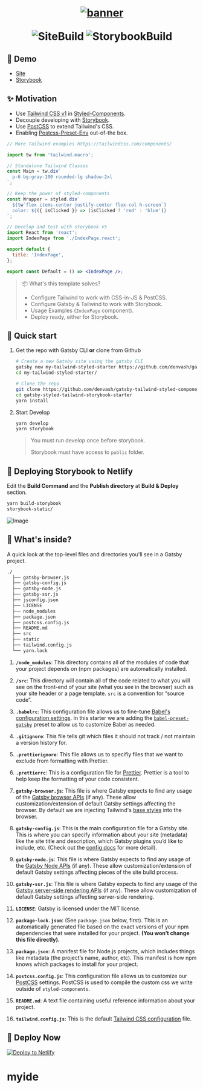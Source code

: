 <h1 align="center">

<a href="https://gatsby-tailwind-styled-components-storybook-starter.netlify.com/">
<img src=".github/Banner.svg" alt="banner">
</a>

![SiteBuild](https://img.shields.io/netlify/6780c0f3-7b91-4108-8397-d6a0f93153d5?color=542C85&label=Site%20Build&style=for-the-badge)
![StorybookBuild](https://img.shields.io/netlify/c376c6c6-eb6b-4d24-9577-17bc22ceb80c?color=FF4785&label=Storybook%20Build&style=for-the-badge)

</h1>

## 💄 Demo

- [Site](https://gatsby-tailwind-styled-components-storybook-starter.netlify.com/)
- [Storybook](https://storybook-gatsby-tailwind-styled-starter.netlify.com/)

## ✨ Motivation

- Use [Tailwind CSS v1](https://tailwindcss.com/) in [Styled-Components](https://www.styled-components.com/).
- Decouple developing with [Storybook](https://storybook.js.org/).
- Use [PostCSS](https://postcss.org/) to extend Tailwind's CSS.
- Enabling [Postcss-Preset-Env](https://preset-env.cssdb.org/) out-of-the box.

```jsx
// More Tailwind examples https://tailwindcss.com/components/

import tw from 'tailwind.macro';

// Standalone Tailwind Classes
const Main = tw.div`
  p-6 bg-gray-100 rounded-lg shadow-2xl
`;

// Keep the power of styled-components
const Wrapper = styled.div`
  ${tw`flex items-center justify-center flex-col h-screen`}
  color: ${({ isClicked }) => (isClicked ? 'red' : 'blue')}
`;

// Develop and test with storybook v5
import React from 'react';
import IndexPage from './IndexPage.react';

export default {
  title: 'IndexPage',
};

export const Default = () => <IndexPage />;
```

> 📦 What's this template solves?
>
> - Configure Tailwind to work with CSS-in-JS & PostCSS.
> - Configure Gatsby & Tailwind to work with Storybook.
> - Usage Examples (`IndexPage` component).
> - Deploy ready, either for Storybook.

## 🚀 Quick start

1. Get the repo with Gatsby CLI **or** clone from Github

   ```sh
   # Create a new Gatsby site using the gatsby CLI
   gatsby new my-tailwind-styled-starter https://github.com/denvash/gatsby-tailwind-styled-components-storybook-starter
   cd my-tailwind-styled-starter/
   ```

   ```sh
   # Clone the repo
   git clone https://github.com/denvash/gatsby-tailwind-styled-components-storybook-starter.git
   cd gatsby-styled-tailwind-storybook-starter
   yarn install
   ```

2. Start Develop

   ```sh
   yarn develop
   yarn storybook
   ```

   > You must run develop once before storybook.
   >
   > Storybook must have access to `public` folder.

## 📕 Deploying Storybook to Netlify

Edit the **Build Command** and the **Publish directory** at **Build & Deploy** section.

```sh
yarn build-storybook
storybook-static/
```

![Image](./.github/BuildSettings.png)

## 🧐 What's inside?

A quick look at the top-level files and directories you'll see in a Gatsby project.

```sh
./
  ├── gatsby-browser.js
  ├── gatsby-config.js
  ├── gatsby-node.js
  ├── gatsby-ssr.js
  ├── jsconfig.json
  ├── LICENSE
  ├── node_modules
  ├── package.json
  ├── postcss.config.js
  ├── README.md
  ├── src
  ├── static
  ├── tailwind.config.js
  └── yarn.lock
```

1. **`/node_modules`**: This directory contains all of the modules of code that your project depends on (npm packages) are automatically installed.

2. **`/src`**: This directory will contain all of the code related to what you will see on the front-end of your site (what you see in the browser) such as your site header or a page template. `src` is a convention for “source code”.

3. **`.babelrc`**: This configuration file allows us to fine-tune [Babel's configuration settings](https://babeljs.io/docs/en/configuration). In this starter we are adding the [`babel-preset-gatsby`](https://github.com/gatsbyjs/gatsby/tree/master/packages/babel-preset-gatsby) preset to allow us to customize Babel as needed.

4. **`.gitignore`**: This file tells git which files it should not track / not maintain a version history for.

5. **`.prettierignore`**: This file allows us to specifiy files that we want to exclude from formatting with Prettier.

6. **`.prettierrc`**: This is a configuration file for [Prettier](https://prettier.io/). Prettier is a tool to help keep the formatting of your code consistent.

7. **`gatsby-browser.js`**: This file is where Gatsby expects to find any usage of the [Gatsby browser APIs](https://www.gatsbyjs.org/docs/browser-apis/) (if any). These allow customization/extension of default Gatsby settings affecting the browser. By default we are injecting Tailwind's [base styles](https://tailwindcss.com/docs/adding-base-styles/#app) into the browser.

8. **`gatsby-config.js`**: This is the main configuration file for a Gatsby site. This is where you can specify information about your site (metadata) like the site title and description, which Gatsby plugins you’d like to include, etc. (Check out the [config docs](https://www.gatsbyjs.org/docs/gatsby-config/) for more detail).

9. **`gatsby-node.js`**: This file is where Gatsby expects to find any usage of the [Gatsby Node APIs](https://www.gatsbyjs.org/docs/node-apis/) (if any). These allow customization/extension of default Gatsby settings affecting pieces of the site build process.

10. **`gatsby-ssr.js`**: This file is where Gatsby expects to find any usage of the [Gatsby server-side rendering APIs](https://www.gatsbyjs.org/docs/ssr-apis/) (if any). These allow customization of default Gatsby settings affecting server-side rendering.

11. **`LICENSE`**: Gatsby is licensed under the MIT license.

12. **`package-lock.json`**: (See `package.json` below, first). This is an automatically generated file based on the exact versions of your npm dependencies that were installed for your project. **(You won’t change this file directly).**

13. **`package.json`**: A manifest file for Node.js projects, which includes things like metadata (the project’s name, author, etc). This manifest is how npm knows which packages to install for your project.

14. **`postcss.config.js`**: This configuration file allows us to customize our [PostCSS](https://postcss.org/) settings. PostCSS is used to compile the custom css we write outside of `styled-components`.

15. **`README.md`**: A text file containing useful reference information about your project.

16. **`tailwind.config.js`**: This is the default [Tailwind CSS configuration](https://tailwindcss.com/docs/configuration/) file.

## 💫 Deploy Now

[![Deploy to Netlify](https://www.netlify.com/img/deploy/button.svg)](https://app.netlify.com/start/deploy?repository=https://github.com/denvash/gatsby-tailwind-styled-components-storybook-starter)
# myide

